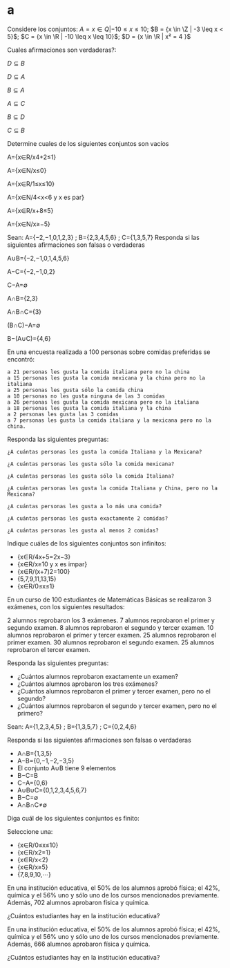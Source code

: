 # a

Considere los conjuntos: $A = {x \in Q | -10 \leq x \leq 10}$; 
$B = {x \in \Z | -3 \leq x < 5}$;
$C = {x \in \R | -10 \leq x \leq 10}$;
$D = {x \in \R | x² = 4 }$

Cuales afirmaciones son verdaderas?:

$D \subseteq B$

$D \subseteq A$

$B \subseteq A$

$A \subseteq C$

$B \subseteq D$

$C \subseteq B$

Determine cuales de los siguientes conjuntos son vacíos

A={x∈R/x4+2≤1}

A={x∈N/x≤0}

A={x∈R/1≤x≤10}

A={x∈N/4<x<6 y x es par}

A={x∈R/x+8≤5}

A={x∈N/x≥−5}

Sean: A={−2,−1,0,1,2,3} ; B={2,3,4,5,6} ; C={1,3,5,7}
Responda si las siguientes afirmaciones son falsas o verdaderas

A∪B={−2,−1,0,1,4,5,6}

A−C={−2,−1,0,2}

C−A=∅

A∩B={2,3}

A∩B∩C={3}

(B∩C)−A=∅

B−(A∪C)={4,6}

En una encuesta realizada a 100 personas sobre comidas preferidas se encontró:

    a 21 personas les gusta la comida italiana pero no la china
    a 15 personas les gusta la comida mexicana y la china pero no la italiana
    a 25 personas les gusta sólo la comida china
    a 10 personas no les gusta ninguna de las 3 comidas
    a 26 personas les gusta la comida mexicana pero no la italiana
    a 18 personas les gusta la comida italiana y la china
    a 2 personas les gusta las 3 comidas
    a 7 personas les gusta la comida italiana y la mexicana pero no la china.

Responda las siguientes preguntas:

    ¿A cuántas personas les gusta la comida Italiana y la Mexicana?

    ¿A cuántas personas les gusta sólo la comida mexicana?

    ¿A cuántas personas les gusta sólo la comida Italiana?

    ¿A cuántas personas les gusta la comida Italiana y China, pero no la Mexicana?

    ¿A cuántas personas les gusta a lo más una comida?

    ¿A cuántas personas les gusta exactamente 2 comidas?

    ¿A cuántas personas les gusta al menos 2 comidas?

Indique cuáles de los siguientes conjuntos son infinitos:
- {x∈R/4x+5=2x−3}
- {x∈R/x≥10 y x es impar}
- {x∈R/(x+7)2=100}
- {5,7,9,11,13,15}
- {x∈R/0≤x≤1}

En un curso de 100 estudiantes de Matemáticas Básicas se realizaron 3 exámenes, con los siguientes resultados:

2 alumnos reprobaron los 3 exámenes.
7 alumnos reprobaron el primer y segundo examen.
8 alumnos reprobaron el segundo y tercer examen.
10 alumnos reprobaron el primer y tercer examen.
25 alumnos reprobaron el primer examen.
30 alumnos reprobaron el segundo examen.
25 alumnos reprobaron el tercer examen.

Responda las siguientes preguntas:

- ¿Cuántos alumnos reprobaron exactamente un examen?
- ¿Cuántos alumnos aprobaron los tres exámenes?
- ¿Cuántos alumnos reprobaron el primer y tercer examen, pero no el segundo?
- ¿Cuántos alumnos reprobaron el segundo y tercer examen, pero no el primero?

Sean: A={1,2,3,4,5}
 ; B={1,3,5,7}
 ; C={0,2,4,6}

Responda si las siguientes afirmaciones son falsas o verdaderas

- A∩B={1,3,5}
- A−B={0,−1,−2,−3,5}
- El conjunto A∪B tiene 9 elementos
- B−C=B
- C−A={0,6}
- A∪B∪C={0,1,2,3,4,5,6,7}
- B−C=∅
- A∩B∩C≠∅

Diga cuál de los siguientes conjuntos es finito:

Seleccione una:

- {x∈R/0≤x≤10}
- {x∈R/x2=1}
- {x∈R/x<2}
- {x∈R/x≥5}
- {7,8,9,10,⋯}

En una institución educativa, el 50% de los alumnos aprobó física; el 42%, química y el 56% uno y sólo uno de los cursos mencionados previamente. Además, 702 alumnos aprobaron física y química.

¿Cuántos estudiantes hay en la institución educativa?

En una institución educativa, el 50% de los alumnos aprobó física; el 42%, química y el 56% uno y sólo uno de los cursos mencionados previamente. Además, 666 alumnos aprobaron física y química.

¿Cuántos estudiantes hay en la institución educativa?

